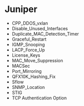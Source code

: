 # Juniper

- CPP_DDOS_vxlan
- Disable_Unused_Interfaces
- Duplicate_MAC_Detection_Timer
- Graceful_Restart
- IGMP_Snooping
- LACP_Force_Up
- License_Keys
- MAC_Move_Suppression
- MACSec
- Port_Mirroring
- QFX10K_Hashing_Fix
- Sflow
- SNMP_Location
- STIG
- TCP Authentication Option
